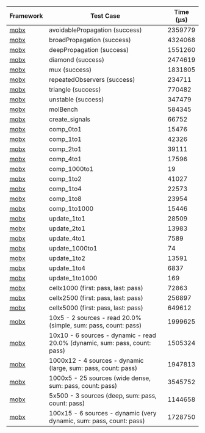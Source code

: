 | Framework | Test Case | Time (μs) |
| --- | --- | --- |
| [mobx](https://github.com/mobxjs/mobx.dart) | avoidablePropagation (success) | 2359779 |
| [mobx](https://github.com/mobxjs/mobx.dart) | broadPropagation (success) | 4324068 |
| [mobx](https://github.com/mobxjs/mobx.dart) | deepPropagation (success) | 1551260 |
| [mobx](https://github.com/mobxjs/mobx.dart) | diamond (success) | 2474619 |
| [mobx](https://github.com/mobxjs/mobx.dart) | mux (success) | 1831805 |
| [mobx](https://github.com/mobxjs/mobx.dart) | repeatedObservers (success) | 234711 |
| [mobx](https://github.com/mobxjs/mobx.dart) | triangle (success) | 770482 |
| [mobx](https://github.com/mobxjs/mobx.dart) | unstable (success) | 347479 |
| [mobx](https://github.com/mobxjs/mobx.dart) | molBench | 584345 |
| [mobx](https://github.com/mobxjs/mobx.dart) | create_signals | 66752 |
| [mobx](https://github.com/mobxjs/mobx.dart) | comp_0to1 | 15476 |
| [mobx](https://github.com/mobxjs/mobx.dart) | comp_1to1 | 42326 |
| [mobx](https://github.com/mobxjs/mobx.dart) | comp_2to1 | 39111 |
| [mobx](https://github.com/mobxjs/mobx.dart) | comp_4to1 | 17596 |
| [mobx](https://github.com/mobxjs/mobx.dart) | comp_1000to1 | 19 |
| [mobx](https://github.com/mobxjs/mobx.dart) | comp_1to2 | 41027 |
| [mobx](https://github.com/mobxjs/mobx.dart) | comp_1to4 | 22573 |
| [mobx](https://github.com/mobxjs/mobx.dart) | comp_1to8 | 23954 |
| [mobx](https://github.com/mobxjs/mobx.dart) | comp_1to1000 | 15446 |
| [mobx](https://github.com/mobxjs/mobx.dart) | update_1to1 | 28509 |
| [mobx](https://github.com/mobxjs/mobx.dart) | update_2to1 | 13983 |
| [mobx](https://github.com/mobxjs/mobx.dart) | update_4to1 | 7589 |
| [mobx](https://github.com/mobxjs/mobx.dart) | update_1000to1 | 74 |
| [mobx](https://github.com/mobxjs/mobx.dart) | update_1to2 | 13591 |
| [mobx](https://github.com/mobxjs/mobx.dart) | update_1to4 | 6837 |
| [mobx](https://github.com/mobxjs/mobx.dart) | update_1to1000 | 169 |
| [mobx](https://github.com/mobxjs/mobx.dart) | cellx1000 (first: pass, last: pass) | 72863 |
| [mobx](https://github.com/mobxjs/mobx.dart) | cellx2500 (first: pass, last: pass) | 256897 |
| [mobx](https://github.com/mobxjs/mobx.dart) | cellx5000 (first: pass, last: pass) | 649612 |
| [mobx](https://github.com/mobxjs/mobx.dart) | 10x5 - 2 sources - read 20.0% (simple, sum: pass, count: pass) | 1999625 |
| [mobx](https://github.com/mobxjs/mobx.dart) | 10x10 - 6 sources - dynamic - read 20.0% (dynamic, sum: pass, count: pass) | 1505324 |
| [mobx](https://github.com/mobxjs/mobx.dart) | 1000x12 - 4 sources - dynamic (large, sum: pass, count: pass) | 1947813 |
| [mobx](https://github.com/mobxjs/mobx.dart) | 1000x5 - 25 sources (wide dense, sum: pass, count: pass) | 3545752 |
| [mobx](https://github.com/mobxjs/mobx.dart) | 5x500 - 3 sources (deep, sum: pass, count: pass) | 1144658 |
| [mobx](https://github.com/mobxjs/mobx.dart) | 100x15 - 6 sources - dynamic (very dynamic, sum: pass, count: pass) | 1728750 |
